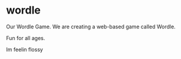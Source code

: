 # wordle
Our Wordle Game. We are creating a web-based game called Wordle.



Fun for all ages. 

Im feelin flossy